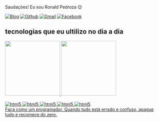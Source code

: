   
  Saudações! Eu sou Ronald Pedroza 😉
  
  [![Blog](https://img.shields.io/badge/Instagram-E4405F?style=for-the-badge&logo=instagram&logoColor=white)](https://instagram.com/ronald_.bjj?igshid=MzMyNGUyNmU2YQ%3D%3D&utm_source=qr)
  [![Github](https://img.shields.io/badge/GitHub-100000?style=for-the-badge&logo=github&logoColor=white)](https://github.com/Ronaldd-git)
  [![Gmail](https://img.shields.io/badge/Gmail-D14836?style=for-the-badge&logo=gmail&logoColor=white)](pedrozaronald2@gmail.com)
  [![Facebook](https://img.shields.io/badge/Facebook-1877F2?style=for-the-badge&logo=facebook&logoColor=white)](https://www.facebook.com/profile.php?id=100027052694862)
  
  ## tecnologias que eu ultilizo no dia a dia
  
  <div align="left">
    <a href="https://github.com/ronaldd-git">
    <img height="180em" src="https://github-readme-stats.vercel.app/api?username=ronaldd-git&show_icons=true&theme=midnight-purple&include_all_commits=true&count_private=true"/>
    <img height="180em" src="https://github-readme-stats.vercel.app/api/top-langs/?username=ronaldd-git&layout=compact&langs_count=7&theme=midnight-purple"/>
  </div>


<div style ="display:inline_block"><br/>
<img aling="center" alt=html5 src=https://img.shields.io/badge/HTML5-E34F26?style=for-the-badge&logo=html5&logoColor=white />
<img aling="center" alt=html5 src=https://img.shields.io/badge/CSS3-1572B6?style=for-the-badge&logo=css3&logoColor=white />
<img aling="center" alt=html5 src=https://img.shields.io/badge/JavaScript-F7DF1E?style=for-the-badge&logo=javascript&logoColor=black />
<img aling="center" alt=html5 src=	https://img.shields.io/badge/TypeScript-007ACC?style=for-the-badge&logo=typescript&logoColor=white />
<img aling="center" alt=html5 src=https://img.shields.io/badge/Node.js-43853D?style=for-the-badge&logo=node.js&logoColor=white />
</div>
Faça como um programador. Quando tudo está errado e confuso, apague tudo e recomece do zero.
